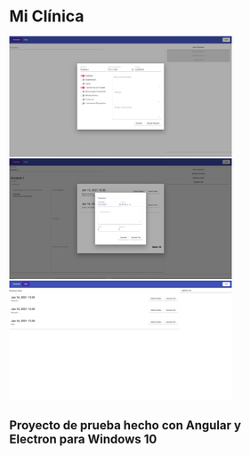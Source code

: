 # Mi Clínica
<img src="./screenshots/formularioPacienteNuevo.jpg" width="400">
<img src="./screenshots/GuardarDetalleCita.jpg" width="400">
<img src="./screenshots/panelCitas.jpg" width="400">

## Proyecto de prueba hecho con Angular y Electron para Windows 10 

